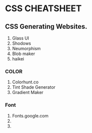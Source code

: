 <!-- @format -->

# CSS CHEATSHEET

## CSS Generating Websites.

1. Glass UI
2. Shodows
3. Neumorphism
4. Blob maker
5. haikei

### COLOR

1. Colorhunt.co
2. Tint Shade Generator
3. Gradient Maker

### Font

1. Fonts.google.com
2.
3.
